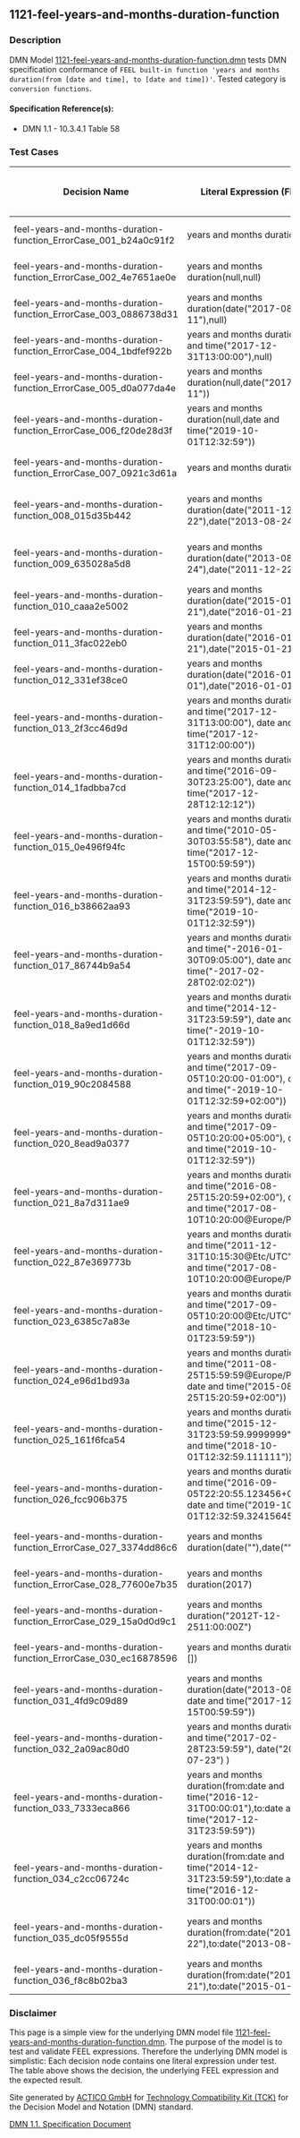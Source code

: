 1121-feel-years-and-months-duration-function
--------------------

### Description ###

DMN Model [1121-feel-years-and-months-duration-function.dmn](./1121-feel-years-and-months-duration-function.dmn) tests DMN specification conformance of `FEEL built-in function 'years and months duration(from [date and time], to [date and time])'`. Tested category is `conversion functions`.

#### Specification Reference(s): ####
 * DMN 1.1 - 10.3.4.1 Table 58

### Test Cases ###

|Decision Name| Literal Expression (FEEL) | Expected Result (Expected Type)|
|-------------|-------------------------- |--------------------------------|
|feel-years-and-months-duration-function_ErrorCase_001_b24a0c91f2|years and months duration(null)|null (years and months duration)|
|feel-years-and-months-duration-function_ErrorCase_002_4e7651ae0e|years and months duration(null,null)|null (years and months duration)|
|feel-years-and-months-duration-function_ErrorCase_003_0886738d31|years and months duration(date("2017-08-11"),null)|null (years and months duration)|
|feel-years-and-months-duration-function_ErrorCase_004_1bdfef922b|years and months duration(date and time("2017-12-31T13:00:00"),null)|null (years and months duration)|
|feel-years-and-months-duration-function_ErrorCase_005_d0a077da4e|years and months duration(null,date("2017-08-11"))|null (years and months duration)|
|feel-years-and-months-duration-function_ErrorCase_006_f20de28d3f|years and months duration(null,date and time("2019-10-01T12:32:59"))|null (years and months duration)|
|feel-years-and-months-duration-function_ErrorCase_007_0921c3d61a|years and months duration()|null (years and months duration)|
|feel-years-and-months-duration-function_008_015d35b442|years and months duration(date("2011-12-22"),date("2013-08-24"))|P1Y8M (years and months duration)|
|feel-years-and-months-duration-function_009_635028a5d8|years and months duration(date("2013-08-24"),date("2011-12-22"))|-P1Y8M (years and months duration)|
|feel-years-and-months-duration-function_010_caaa2e5002|years and months duration(date("2015-01-21"),date("2016-01-21"))|P1Y (years and months duration)|
|feel-years-and-months-duration-function_011_3fac022eb0|years and months duration(date("2016-01-21"),date("2015-01-21"))|-P1Y (years and months duration)|
|feel-years-and-months-duration-function_012_331ef38ce0|years and months duration(date("2016-01-01"),date("2016-01-01"))|P0M (years and months duration)|
|feel-years-and-months-duration-function_013_2f3cc46d9d|years and months duration(date and time("2017-12-31T13:00:00"), date and time("2017-12-31T12:00:00"))|P0M (years and months duration)|
|feel-years-and-months-duration-function_014_1fadbba7cd|years and months duration(date and time("2016-09-30T23:25:00"), date and time("2017-12-28T12:12:12"))|P1Y2M (years and months duration)|
|feel-years-and-months-duration-function_015_0e496f94fc|years and months duration(date and time("2010-05-30T03:55:58"), date and time("2017-12-15T00:59:59"))|P7Y6M (years and months duration)|
|feel-years-and-months-duration-function_016_b38662aa93|years and months duration(date and time("2014-12-31T23:59:59"), date and time("2019-10-01T12:32:59"))|P4Y9M (years and months duration)|
|feel-years-and-months-duration-function_017_86744b9a54|years and months duration(date and time("-2016-01-30T09:05:00"), date and time("-2017-02-28T02:02:02"))|-P11M (years and months duration)|
|feel-years-and-months-duration-function_018_8a9ed1d66d|years and months duration(date and time("2014-12-31T23:59:59"), date and time("-2019-10-01T12:32:59"))|-P4033Y2M (years and months duration)|
|feel-years-and-months-duration-function_019_90c2084588|years and months duration(date and time("2017-09-05T10:20:00-01:00"), date and time("-2019-10-01T12:32:59+02:00"))|-P4035Y11M (years and months duration)|
|feel-years-and-months-duration-function_020_8ead9a0377|years and months duration(date and time("2017-09-05T10:20:00+05:00"), date and time("2019-10-01T12:32:59"))|P2Y (years and months duration)|
|feel-years-and-months-duration-function_021_8a7d311ae9|years and months duration(date and time("2016-08-25T15:20:59+02:00"), date and time("2017-08-10T10:20:00@Europe/Paris"))|P11M (years and months duration)|
|feel-years-and-months-duration-function_022_87e369773b|years and months duration(date and time("2011-12-31T10:15:30@Etc/UTC"), date and time("2017-08-10T10:20:00@Europe/Paris"))|P5Y7M (years and months duration)|
|feel-years-and-months-duration-function_023_6385c7a83e|years and months duration(date and time("2017-09-05T10:20:00@Etc/UTC"), date and time("2018-10-01T23:59:59"))|P1Y (years and months duration)|
|feel-years-and-months-duration-function_024_e96d1bd93a|years and months duration(date and time("2011-08-25T15:59:59@Europe/Paris"), date and time("2015-08-25T15:20:59+02:00"))|P4Y (years and months duration)|
|feel-years-and-months-duration-function_025_161f6fca54|years and months duration(date and time("2015-12-31T23:59:59.9999999"), date and time("2018-10-01T12:32:59.111111"))|P2Y9M (years and months duration)|
|feel-years-and-months-duration-function_026_fcc906b375|years and months duration(date and time("2016-09-05T22:20:55.123456+05:00"), date and time("2019-10-01T12:32:59.32415645"))|P3Y (years and months duration)|
|feel-years-and-months-duration-function_ErrorCase_027_3374dd86c6|years and months duration(date(""),date(""))|null (years and months duration)|
|feel-years-and-months-duration-function_ErrorCase_028_77600e7b35|years and months duration(2017)|null (years and months duration)|
|feel-years-and-months-duration-function_ErrorCase_029_15a0d0d9c1|years and months duration("2012T-12-2511:00:00Z")|null (years and months duration)|
|feel-years-and-months-duration-function_ErrorCase_030_ec16878596|years and months duration([],[])|null (years and months duration)|
|feel-years-and-months-duration-function_031_4fd9c09d89|years and months duration(date("2013-08-24"), date and time("2017-12-15T00:59:59"))|P4Y3M (years and months duration)|
|feel-years-and-months-duration-function_032_2a09ac80d0|years and months duration(date and time("2017-02-28T23:59:59"), date("2019-07-23") )|P2Y4M (years and months duration)|
|feel-years-and-months-duration-function_033_7333eca866|years and months duration(from:date and time("2016-12-31T00:00:01"),to:date and time("2017-12-31T23:59:59"))|P1Y (years and months duration)|
|feel-years-and-months-duration-function_034_c2cc06724c|years and months duration(from:date and time("2014-12-31T23:59:59"),to:date and time("2016-12-31T00:00:01"))|P2Y (years and months duration)|
|feel-years-and-months-duration-function_035_dc05f9555d|years and months duration(from:date("2011-12-22"),to:date("2013-08-24"))|P1Y8M (years and months duration)|
|feel-years-and-months-duration-function_036_f8c8b02ba3|years and months duration(from:date("2016-01-21"),to:date("2015-01-21"))|-P1Y (years and months duration)|

         

### Disclaimer ###
This page is a simple view for the underlying DMN model file [1121-feel-years-and-months-duration-function.dmn](./1121-feel-years-and-months-duration-function.dmn).
The purpose of the model is to test and validate FEEL expressions. Therefore the underlying DMN model is simplistic:
Each decision node contains one literal expression under test. The table above shows the decision, the underlying FEEL expression and the expected result.

Site generated by [ACTICO GmbH](https://actico.com) for [Technology Compatibility Kit (TCK)](https://dmn-tck.github.io/tck/) for the Decision Model and Notation (DMN) standard.

[DMN 1.1. Specification Document](http://www.omg.org/spec/DMN/1.1/) 
  